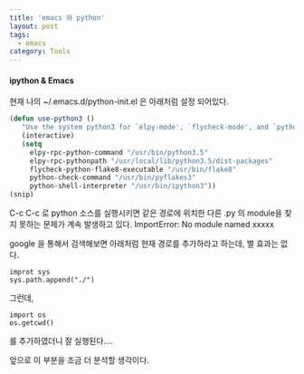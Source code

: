 ```yaml
---
title: 'emacs 와 python'
layout: post
tags:
  - emacs
category: Tools
---
```

#### ipython & Emacs
현재 나의 ~/.emacs.d/python-init.el 은 아래처럼 설정 되어있다.

```lisp
(defun use-python3 ()
   "Use the system python3 for `elpy-mode', `flycheck-mode', and `python-mode'."
   (interactive)
   (setq
     elpy-rpc-python-command "/usr/bin/python3.5"
     elpy-rpc-pythonpath "/usr/local/lib/python3.5/dist-packages"
     flycheck-python-flake8-executable "/usr/bin/flake8"
     python-check-command "/usr/bin/pyflakes3"
     python-shell-interpreter "/usr/bin/ipython3"))
(snip)
```

C-c C-c 로 python 소스를 실행시키면 같은 경로에 위치한 다른 .py 의 module을 찾지 못하는 문제가 
계속 발생하고 있다. ImportError: No module named xxxxx

google 을 통해서 검색해보면 아래처럼 현재 경로를 추가하라고 하는데, 별 효과는 없다.
```
improt sys
sys.path.append("./")
```

그런데, 
```
import os
os.getcwd()
```
를 추가하였더니 잘 실행된다....

앞으로 이 부분을 조금 더 분석할 생각이다.
